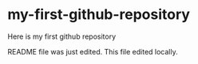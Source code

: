 # my-first-github-repository
Here is my first github repository

README file was just edited. This file edited locally.
